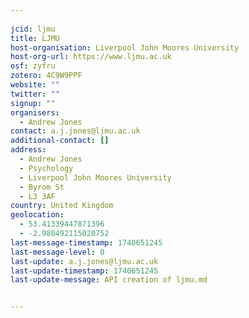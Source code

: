 ```yaml
---
    
jcid: ljmu
title: LJMU
host-organisation: Liverpool John Moores University
host-org-url: https://www.ljmu.ac.uk
osf: zyfru
zotero: 4C9W9PPF
website: ""
twitter: ""
signup: ""
organisers:
  - Andrew Jones
contact: a.j.jones@ljmu.ac.uk
additional-contact: []
address:
  - Andrew Jones
  - Psychology
  - Liverpool John Moores University
  - Byrom St
  - L3 3AF
country: United Kingdom
geolocation:
  - 53.41339447871396
  - -2.980492115020752
last-message-timestamp: 1740651245
last-message-level: 0
last-update: a.j.jones@ljmu.ac.uk
last-update-timestamp: 1740651245
last-update-message: API creation of ljmu.md


---
```



